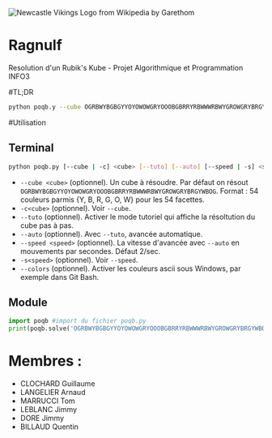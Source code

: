![Newcastle Vikings Logo from Wikipedia by Garethom](https://upload.wikimedia.org/wikipedia/commons/3/33/NewcastleVikingsLogo.PNG)

Ragnulf
=======

Resolution d'un Rubik's Kube - Projet Algorithmique et Programmation INFO3

#TL;DR
```bash
python poqb.y --cube OGRBWYBGBGYYOYOWOWGRYOOOBGBRRYRBWWWRBWYGROWGRYBRGYWBOG
```

#Utilisation

## Terminal
```bash
python poqb.py [--cube | -c] <cube> [--tuto] [--auto] [--speed | -s] <speed> [--colors]
```

- `--cube <cube>` (optionnel). Un cube à résoudre. Par défaut on résout
    `OGRBWYBGBGYYOYOWOWGRYOOOBGBRRYRBWWWRBWYGROWGRYBRGYWBOG`.
    Format : 54 couleurs parmis {Y, B, R, G, O, W} pour les 54 facettes.
- `-c<cube>` (optionnel). Voir `--cube`.
- `--tuto` (optionnel). Activer le mode tutoriel qui affiche la résoltution du
    cube pas à pas.
- `--auto` (optionnel). Avec `--tuto`, avancée automatique.
- `--speed <speed>` (optionnel). La vitesse d'avancée avec `--auto` en
    mouvements par secondes. Défaut 2/sec.
- `-s<speed>` (optionnel). Voir `--speed`.
- `--colors` (optionnel). Activer les couleurs ascii sous Windows, par exemple
    dans Git Bash.

## Module
```python
import poqb #import du fichier poqb.py
print(poqb.solve('OGRBWYBGBGYYOYOWOWGRYOOOBGBRRYRBWWWRBWYGROWGRYBRGYWBOG'))
```



# Membres :
- CLOCHARD Guillaume
- LANGELIER Arnaud
- MARRUCCI Tom
- LEBLANC Jimmy
- DORE Jimmy
- BILLAUD Quentin
